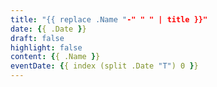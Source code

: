 ```yaml
---
title: "{{ replace .Name "-" " " | title }}"
date: {{ .Date }}
draft: false
highlight: false
content: {{ .Name }}
eventDate: {{ index (split .Date "T") 0 }}
---
```


